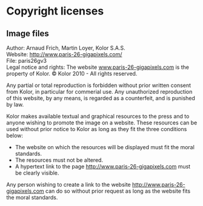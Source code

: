 # Copyright licenses

## Image files

Author: Arnaud Frich, Martin Loyer, Kolor S.A.S.<br/>
Website: http://www.paris-26-gigapixels.com/<br/>
File: paris26gv3<br/>
Legal notice and rights: The website www.paris-26-gigapixels.com is the property of Kolor.
&copy; Kolor 2010 - All rights reserved.

Any partial or total reproduction is forbidden without prior written consent from Kolor, in particular for commerial use. Any unauthorized reproduction of this website, by any means, is regarded as a counterfeit, and is punished by law.

Kolor makes available textual and graphical resources to the press and to anyone wishing to promote the image on a website. These resources can be used without prior notice to Kolor as long as they fit the three conditions below:
- The website on which the resources will be displayed must fit the moral standards.
- The resources must not be altered.
- A hypertext link to the page http://www.paris-26-gigapixels.com must be clearly visible.

Any person wishing to create a link to the website http://www.paris-26-gigapixels.com can do so without prior request as long as the website fits the moral standards.
